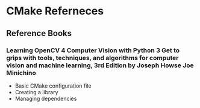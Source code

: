 # CMake Referneces
## Reference Books
### Learning OpenCV 4 Computer Vision with Python 3 Get to grips with tools, techniques, and algorithms for computer vision and machine learning, 3rd Edition by Joseph Howse Joe Minichino
* Basic CMake configuration file
* Creating a library
* Managing dependencies
